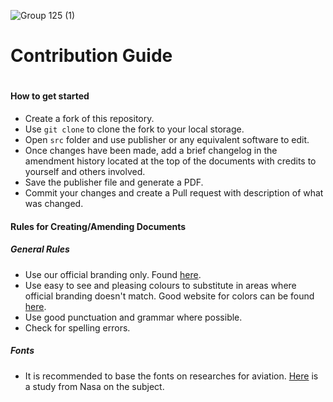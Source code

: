 ![Group 125 (1)](https://user-images.githubusercontent.com/70079939/144690171-2121c160-c62d-4607-989d-059cf5df9b26.png)

# Contribution Guide
#
#### How to get started
- Create a fork of this repository.
- Use ```git clone``` to clone the fork to your local storage.
- Open ```src``` folder and use publisher or any equivalent software to edit.
- Once changes have been made, add a brief changelog in the amendment history located at the top of the documents with credits to yourself and others involved.
- Save the publisher file and generate a PDF. 
- Commit your changes and create a Pull request with description of what was changed.

#### Rules for Creating/Amending Documents
##### General Rules
- Use our official branding only. Found [here](https://github.com/flybywiresim/fbw-branding).
- Use easy to see and pleasing colours to substitute in areas where official branding doesn't match. Good website for colors can be found [here](https://flatuicolors.com/).
- Use good punctuation and grammar where possible.
- Check for spelling errors.

##### Fonts
- It is recommended to base the fonts on researches for aviation. [Here](https://ti.arc.nasa.gov/m/profile/adegani/Flight-Deck_Documentation.pdf) is a study from Nasa on the subject. 
